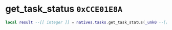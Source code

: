 # get_task_status `0xCCE01E8A`

```lua
local result --[[ integer ]] = natives.tasks.get_task_status(_unk0 --[[ integer ]], _unk1 --[[ integer ]])
```